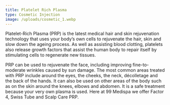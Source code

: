 ```yaml
---
title: Platelet Rich Plasma
type: Cosmetic Injection
image: /uploads/cosmetic_1.webp
---
```

Platelet-Rich Plasma (PRP) is the latest medical hair and skin rejuvenation technology that uses your body’s own cells to rejuvenate the hair, skin and slow down the ageing process. As well as assisting blood clotting, platelets also release growth factors that assist the human body to repair itself by stimulating cells to regenerate new tissues.

PRP can be used to rejuvenate the face, including improving fine-to-moderate wrinkles caused by sun damage. The most common areas treated with PRP include around the eyes, the cheeks, the neck, décolletage and the back of the hands. It can also be used on other areas of the body such as on the skin around the knees, elbows and abdomen. It is a safe treatment because your very own plasma is used. Here at 99 Medispa we offer Factor 4, Swiss Tube and Scalp Care PRP.